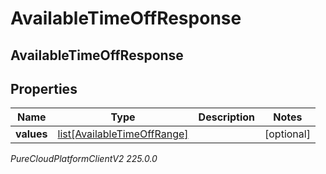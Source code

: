 # AvailableTimeOffResponse

## AvailableTimeOffResponse

## Properties

|Name | Type | Description | Notes|
|------------ | ------------- | ------------- | -------------|
| **values** | [list[AvailableTimeOffRange]](AvailableTimeOffRange) |  | [optional] |



_PureCloudPlatformClientV2 225.0.0_

